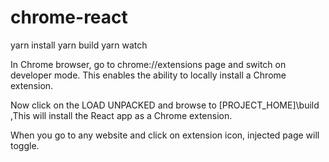 # chrome-react

yarn install
yarn build
yarn watch

In Chrome browser, go to chrome://extensions page and switch on developer mode. This enables the ability to locally install a Chrome extension.

Now click on the LOAD UNPACKED and browse to [PROJECT_HOME]\build ,This will install the React app as a Chrome extension.

When you go to any website and click on extension icon, injected page will toggle.
